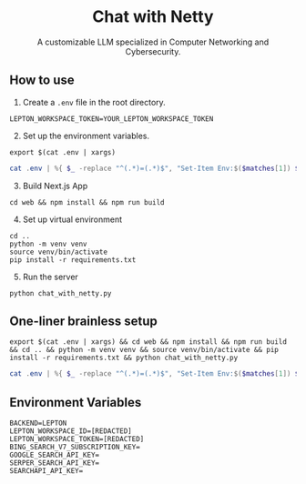 <div align="center">
<h1 align="center">Chat with Netty</h1>
A customizable LLM specialized in Computer Networking and Cybersecurity.
<br/>
</div>

## How to use

<!-- Setup .env -->
1. Create a `.env` file in the root directory.
```.env
LEPTON_WORKSPACE_TOKEN=YOUR_LEPTON_WORKSPACE_TOKEN
```
2. Set up the environment variables.
```shell
export $(cat .env | xargs)
```
```powershell
cat .env | %{ $_ -replace "^(.*)=(.*)$", "Set-Item Env:$($matches[1]) $matches[2]" } | iex
```
3. Build Next.js App
```shell
cd web && npm install && npm run build
```
4. Set up virtual environment
```shell
cd ..
python -m venv venv
source venv/bin/activate
pip install -r requirements.txt
```
5. Run the server
```shell
python chat_with_netty.py
```

## One-liner brainless setup
```shell
export $(cat .env | xargs) && cd web && npm install && npm run build && cd .. && python -m venv venv && source venv/bin/activate && pip install -r requirements.txt && python chat_with_netty.py
```
```powershell
cat .env | %{ $_ -replace "^(.*)=(.*)$", "Set-Item Env:$($matches[1]) $matches[2]" } | iex; cd web; npm install; npm run build; cd ..; python -m venv venv; .\venv\Scripts\Activate.ps1; pip install -r requirements.txt; python chat_with_netty.py
```

## Environment Variables
```.env
BACKEND=LEPTON
LEPTON_WORKSPACE_ID=[REDACTED]
LEPTON_WORKSPACE_TOKEN=[REDACTED]
BING_SEARCH_V7_SUBSCRIPTION_KEY=
GOOGLE_SEARCH_API_KEY=
SERPER_SEARCH_API_KEY=
SEARCHAPI_API_KEY=
```